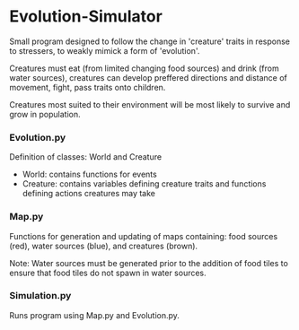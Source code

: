 # Evolution-Simulator
Small program designed to follow the change in 'creature' traits in response to stressers, to weakly mimick a form of 'evolution'.

Creatures must eat (from limited changing food sources) and drink (from water sources), creatures can develop preffered directions and distance of movement, fight, pass traits onto children.

Creatures most suited to their environment will be most likely to survive and grow in population.

### Evolution.py
Definition of classes: World and Creature
- World: contains functions for events
- Creature: contains variables defining creature traits and functions defining actions creatures may take

### Map.py
Functions for generation and updating of maps containing: food sources (red), water sources (blue), and creatures (brown).

Note: Water sources must be generated prior to the addition of food tiles to ensure that food tiles do not spawn in water sources.

### Simulation.py
Runs program using Map.py and Evolution.py.